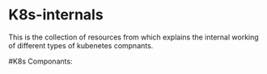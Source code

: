 # K8s-internals
This is the collection of resources from which explains the internal working of different types of kubenetes compnants. 

#K8s Componants:

